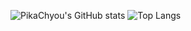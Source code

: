 ![PikaChyou's GitHub stats](https://github-readme-stats.vercel.app/api?username=pikachyou)
![Top Langs](https://github-readme-stats.vercel.app/api/top-langs/?username=pikachyou)


<!--
**PikaChyou/PikaChyou** is a ✨ _special_ ✨ repository because its `README.md` (this file) appears on your GitHub profile.

Here are some ideas to get you started:

- 🔭 I’m currently working on ...
- 🌱 I’m currently learning ...
- 👯 I’m looking to collaborate on ...
- 🤔 I’m looking for help with ...
- 💬 Ask me about ...
- 📫 How to reach me: ...
- 😄 Pronouns: ...
- ⚡ Fun fact: ...
-->
